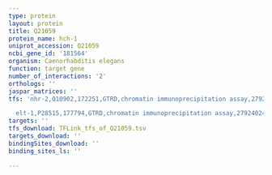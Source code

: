 ```yaml
---
type: protein
layout: protein
title: Q21059
protein_name: hch-1
uniprot_accession: Q21059
ncbi_gene_id: '181564'
organism: Caenorhabditis elegans
function: target gene
number_of_interactions: '2'
orthologs: ''
jaspar_matrices: ''
tfs: 'nhr-2,Q10902,172251,GTRD,chromatin immunoprecipitation assay,27924024%5Buid%5D,No

  elt-1,P28515,177794,GTRD,chromatin immunoprecipitation assay,27924024%5Buid%5D,No'
targets: ''
tfs_download: TFLink_tfs_of_Q21059.tsv
targets_download: ''
bindingSites_download: ''
binding_sites_ls: ''

---
```

